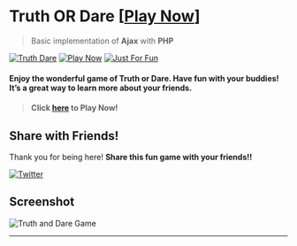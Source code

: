 # Truth OR Dare [[Play Now](http://vinitshahdeo.com/projects/TruthAndDare/)]
> Basic implementation of **Ajax** with **PHP**

[![Truth Dare](https://img.shields.io/badge/Truth-Dare-teal.svg?style=for-the-badge)](https://github.com/vinitshahdeo/Truth-OR-Dare-Game) 
[![Play Now](https://img.shields.io/badge/Play-Now-orange.svg?style=for-the-badge)](http://vinitshahdeo.com/projects/TruthAndDare/)
[![Just For Fun](https://img.shields.io/badge/Just-For&nbsp;Fun-blue.svg?style=for-the-badge)](https://github.com/vinitshahdeo/)

#### Enjoy the wonderful game of Truth or Dare. Have fun with your buddies! It’s a great way to learn more about your friends.

> #### Click [here](http://vinitshahdeo.com/projects/TruthAndDare/) to Play Now!

## Share with Friends!

Thank you for being here! 
**Share this fun game with your friends!!**
 
[![Twitter](https://img.shields.io/twitter/url/https://github.com/vinitshahdeo/Truth-OR-Dare-Game.svg?style=social)](https://twitter.com/intent/tweet?text=Play%20Truth%20And%20Dare%20Game%20Now!!:&url=http://vinitshahdeo.com/projects/TruthAndDare/)

## Screenshot

![Truth and Dare Game](https://github.com/vinitshahdeo/Truth-OR-Dare-Game/blob/master/img/screenshot1.PNG)

<hr>